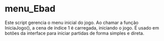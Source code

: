 # menu_Ebad
Este script gerencia o menu inicial do jogo. Ao chamar a função IniciaJogo(), a cena de índice 1 é carregada, iniciando o jogo. É usado em botões da interface para iniciar partidas de forma simples e direta.
